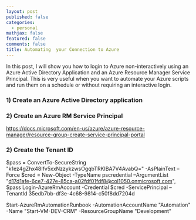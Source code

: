 ```yaml
---
layout: post
published: false
categories:
  - personal
mathjax: false
featured: false
comments: false
title: Automating  your Connection to Azure
---
```

In this post, I will show you how to login to Azure non-interactively using an Azure Active Directory Application and an Azure Resource Manager Service Principal. This is very useful when you want to automate your Azure scripts and run them on a schedule or without requiring an interactive login.

### 1) Create an Azure Active Directory application



### 2) Create an Azure RM Service Principal

https://docs.microsoft.com/en-us/azure/azure-resource-manager/resource-group-create-service-principal-portal

### 2) Create the Tenant ID


$pass = ConvertTo-SecureString "k1ez4gZhx48Ifv5xxNzzykzwsOgqbTRKIBA7V4AvabQ=" -AsPlainText –Force
$cred = New-Object -TypeName pscredential –ArgumentList "d17d1afe-6ce7-427e-85ca-a02fdf01fdf8@col1050.onmicrosoft.com", $pass
Login-AzureRmAccount -Credential $cred -ServicePrincipal –TenantId 35edb7bb-df3e-4c68-9814-c50f8dd7204d

Start-AzureRmAutomationRunbook -AutomationAccountName "Automation" -Name "Start-VM-DEV-CRM" -ResourceGroupName "Development"
